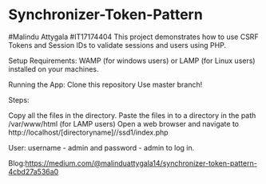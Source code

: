 # Synchronizer-Token-Pattern

#Malindu Attygala
#IT17174404
This project demonstrates how to use CSRF Tokens and Session IDs to validate sessions and users using PHP.

Setup Requirements:
WAMP (for windows users) or LAMP (for Linux users) installed on your machines.

Running the App:
Clone this repository Use master branch!

Steps:

Copy all the files in the directory. 
Paste the files in to a directory in the path /var/www/html (for LAMP users) 
Open a web browser and navigate to http://localhost/[directoryname]//ssd1/index.php


User:
username - admin and password - admin to log in.

Blog:https://medium.com/@malinduattygala14/synchronizer-token-pattern-4cbd27a536a0




